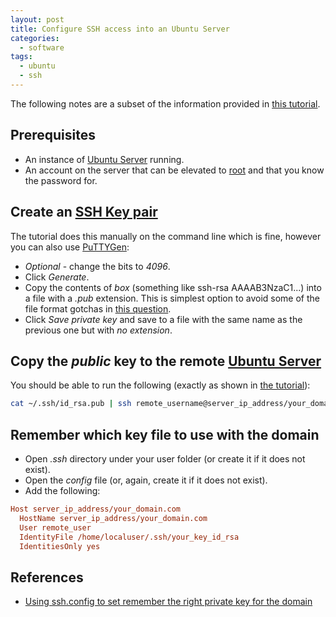 ```yaml
---
layout: post
title: Configure SSH access into an Ubuntu Server
categories:
  - software
tags:
  - ubuntu
  - ssh
---
```


The following notes are a subset of the information provided in [this tutorial](https://linuxize.com/post/how-to-set-up-ssh-keys-on-ubuntu-1804/).

## Prerequisites

- An instance of [Ubuntu Server](https://ubuntu.com/download/server) running.
- An account on the server that can be elevated to [root](https://askubuntu.com/questions/608495/what-is-root-and-how-can-i-become-it) and that you know the password for.

## Create an [SSH Key pair](https://winscp.net/eng/docs/ssh_keys)

The tutorial does this manually on the command line which is fine, however you can also use [PuTTYGen](https://www.ssh.com/ssh/putty/windows/puttygen):

- _Optional_ - change the bits to _4096_.
- Click _Generate_.
- Copy the contents of _box_ (something like ssh-rsa AAAAB3NzaC1...) into a file with a _.pub_ extension. This is simplest option to avoid some of the file format gotchas in [this question](https://stackoverflow.com/questions/42863913/key-load-public-invalid-format).
- Click _Save private key_ and save to a file with the same name as the previous one but with _no extension_.

## Copy the _public_ key to the remote [Ubuntu Server](https://ubuntu.com/download/server)

You should be able to run the following (exactly as shown in [the tutorial](https://linuxize.com/post/how-to-set-up-ssh-keys-on-ubuntu-1804/)):

```sh
cat ~/.ssh/id_rsa.pub | ssh remote_username@server_ip_address/your_domain.com "mkdir -p ~/.ssh && chmod 700 ~/.ssh && cat >> ~/.ssh/authorized_keys && chmod 600 ~/.ssh/authorized_keys"
```

## Remember which key file to use with the domain

- Open _.ssh_ directory under your user folder (or create it if it does not exist).
- Open the _config_ file (or, again, create it if it does not exist).
- Add the following:

```ini
Host server_ip_address/your_domain.com
  HostName server_ip_address/your_domain.com
  User remote_user
  IdentityFile /home/localuser/.ssh/your_key_id_rsa
  IdentitiesOnly yes
```

## References

- [Using ssh.config to set remember the right private key for the domain](https://stackoverflow.com/questions/7927750/specify-an-ssh-key-for-git-push-for-a-given-domain)
